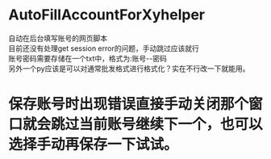 # AutoFillAccountForXyhelper
自动在后台填写账号的网页脚本  
目前还没有处理get session error的问题，手动跳过应该就行  
账号密码需要存储在一个txt中，格式为:账号--密码  
另外一个py应该是可以对通常批发格式进行格式化？实在不行改一下就能用。  
# 保存账号时出现错误直接手动关闭那个窗口就会跳过当前账号继续下一个，也可以选择手动再保存一下试试。
